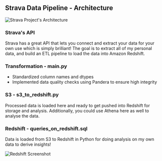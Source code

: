 ## Strava Data Pipeline - Architecture

![Strava Project's Architecture](https://github.com/user-attachments/assets/21327dcd-e0a3-42a1-8110-10244aaffa56)


### Strava's API
Strava has a great API that lets you connect and extract your data for your own use which is simply brilliant! The goal is to extract all of my personal data, and build an ETL pipeline to load the data into Amazon Redshift.

### Transformation - main.py
- Standardized column names and dtypes
- Implemented data quality checks using Pandera to ensure high integrity

### S3 - s3_to_redshift.py
Processed data is loaded here and ready to get pushed into Redshift for storage and analysis. Additionally, you could use Athena here as well to analyse the data.

### Redshift - queries_on_redshift.sql
Data is loaded from S3 to Redshift in Python for doing analysis on my own data to derive insights!

![Redshift Screenshot](https://github.com/user-attachments/assets/106dc4dd-1e48-4483-8745-de12a935d3f5)
